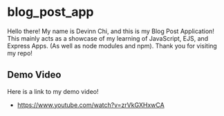 # blog_post_app

Hello there! My name is Devinn Chi, and this is my Blog Post Application! This mainly acts as a showcase of my learning of JavaScript, EJS, and Express Apps. (As well as node modules and npm). Thank you for visiting my repo!

## Demo Video

Here is a link to my demo video!

- https://www.youtube.com/watch?v=zrVkGXHxwCA
